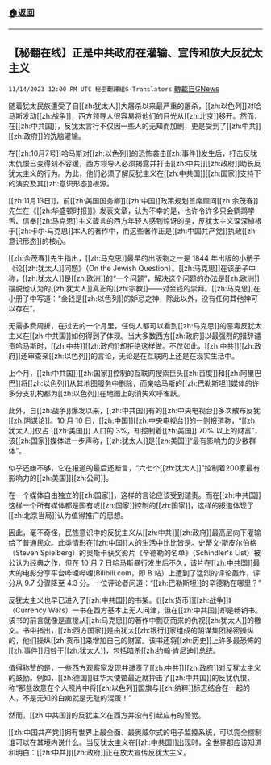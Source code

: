 ###  [:house:返回](README.md)
---


## 【秘翻在线】正是中共政府在灌输、宣传和放大反犹太主义
`11/14/2023 12:00 PM UTC 秘密翻譯組G-Translators` [轉載自GNews](https://gnews.org/articles/1974920)

随着犹太民族遭受了自[[zh:犹太人]]大屠杀以来最严重的屠杀，[[zh:以色列]]对哈马斯发动[[zh:战争]]，西方领导人很容易将他们的目光从[[zh:北京]]移开。然而，在[[zh:中共国]]，反犹太言行不仅因一些人的无知而加剧，更是受到了[[zh:中共]][[zh:政府]]的洗脑灌输。

在[[zh:10月7号]]哈马斯对[[zh:以色列]]的恐怖袭击[[zh:事件]]发生后，打击反犹太仇恨已变得刻不容缓，西方领导人必须揭露并打击[[zh:中共]][[zh:政府]]助长反犹太主义的行为。为此，他们必须了解反犹主义在[[zh:中共国]][[zh:国家]]支持下的演变及其[[zh:意识形态]]根源。

[[zh:11月13日]]，前[[zh:美国国务卿]][[zh:中国]]政策规划首席顾问[[zh:余茂春]]先生在《[[zh:华盛顿时报]]》发表文章，认为不幸的是，也许令许多只会鹦鹉学舌、信奉[[zh:马克思]]主义箴言的西方年轻人感到惊讶的是，反犹太主义深深植根于[[zh:卡尔·马克思]]本人的著作中，而这些著作正是[[zh:中国共产党]]执政[[zh:意识形态]]的核心。

[[zh:余茂春]]先生指出，[[zh:马克思]]最早的出版物之一是 1844 年出版的小册子《论[[zh:犹太人]]问题》（On the Jewish Question）。[[zh:马克思]]在该册子中称，[[zh:犹太人]]是[[zh:欧洲]]的“一个问题”，解决这个问题的办法是[[zh:欧洲]]摆脱他认为的[[zh:犹太人]]真正的[[zh:宗教]]——对金钱的崇拜。[[zh:马克思]]在小册子中写道：“金钱是[[zh:以色列]]的妒忌之神，除此以外，没有任何其他神可以存在”。

无需多费周折，在过去的一个月里，任何人都可以看到[[zh:马克思]]的恶毒反犹太主义在[[zh:中共国]]如何得到了体现。当大多数西方[[zh:政府]]以最强烈的措辞谴责哈马斯时，[[zh:中共]][[zh:政府]]却拒绝这样做。不仅如此，[[zh:中共]][[zh:政府]]还审查亲[[zh:以色列]]的言论，无论是在互联网上还是在现实生活中。

上个月，[[zh:中共国]][[zh:国家]]控制的互联网搜索巨头[[zh:百度]]和[[zh:阿里巴巴]]将[[zh:以色列]]从其地图服务中删除，而亲哈马斯的[[zh:巴勒斯坦]]媒体的许多分支机构都为[[zh:以色列]]在地图上的消失欢呼雀跃。

此外，自[[zh:战争]]爆发以来，[[zh:中共国]]有的[[zh:中央电视台]]多次散布反犹[[zh:阴谋论]]。10 月 10 日，[[zh:中国]][[zh:中央电视台]]的一则报道称，“[[zh:犹太人]]仅占 \[[[zh:美国]]\] 人口的 3%，却控制着[[zh:美国]] 70% 以上的财富”，该[[zh:国家]]媒体进一步声称，[[zh:犹太人]]是[[zh:美国]]“最有影响力的少数群体”。

似乎还嫌不够，它在报道的最后还断言，“六七个[[zh:犹太人]]”控制着200家最有影响力的[[zh:美国]][[zh:公司]]。

在一个媒体自由独立的[[zh:国家]]，这样的言论应该受到谴责。而在[[zh:中共国]]这样一个所有媒体都是国有或[[zh:国家]]控制的[[zh:国家]]，这样的报道体现了[[zh:北京当局]]认为值得推广的思想。

因此，毫不奇怪，民族意识中的反犹主义从[[zh:中共]][[zh:政府]]最高层向下灌输给了普通民众。此类情形在[[zh:中国]]人的生活中比比皆是。史蒂文·斯皮尔伯格（Steven Spielberg）的奥斯卡获奖影片《辛德勒的名单》（Schindler's List）被公认为经典之作，但在 10 月 7 日哈马斯暴行发生后不久，该片在[[zh:中共国]]最大的电影分享平台哔哩哔哩(Bilibili.com，即 B 站）上遭到了猛烈的评论轰炸，评分从 9.7 分骤降至 4.3 分。一位评论者问道：“[[zh:巴勒斯坦]]的辛德勒在哪里？”

反犹太主义也早已进入了[[zh:中共国]]的书架。《[[zh:货币]][[zh:战争]]》（Currency Wars）一书在西方基本上无人问津，但在[[zh:中共国]]却是畅销书。该书的前言就像是直接从[[zh:马克思]]的著作中剽窃而来的仇视[[zh:犹太人]]的檄文。书中指出，[[zh:西方国家]]是由犹太[[zh:银行]]家组成的阴谋集团秘密操纵的，他们操纵[[zh:货币]]来增加自己的财富。该书还将[[zh:历史]]上许多最恐怖的[[zh:事件]]归咎于[[zh:犹太人]]，包括暗杀[[zh:约翰·肯尼迪]]总统。

值得称赞的是，一些西方观察家发现并谴责了[[zh:中共]][[zh:政府]]对反犹太主义的鼓励。例如，[[zh:德国]]驻华大使馆最近就抨击了[[zh:中共国]]的反犹仇恨，称“那些故意在个人照片中将[[zh:以色列]]国旗与[[zh:纳粹]]标志结合在一起的人，不是无知的白痴就是无耻的混蛋！”

然而，[[zh:中共国]]的反犹主义在西方并没有引起应有的警觉。

[[zh:中国共产党]]拥有世界上最全面、最奥威尔式的电子监控系统，可以完全控制谁可以在其境内说什么。当反犹太主义在[[zh:中共国]]出现时，全世界都应该知道和明白：[[zh:中共]][[zh:政府]]正在放大宣传反犹太主义。
